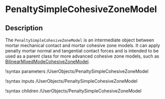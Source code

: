 # PenaltySimpleCohesiveZoneModel

## Description

The `PenaltySimpleCohesiveZoneModel` is an intermediate object between
mortar mechanical contact and mortar cohesive zone models. It can apply
penalty mortar normal and tangential contact forces and is intended to be
used as a parent class for more advanced cohesive zone models, such as
[BilinearMixedModeCohesiveZoneModel](/BilinearMixedModeCohesiveZoneModel.md).


!syntax parameters /UserObjects/PenaltySimpleCohesiveZoneModel

!syntax inputs /UserObjects/PenaltySimpleCohesiveZoneModel

!syntax children /UserObjects/PenaltySimpleCohesiveZoneModel
